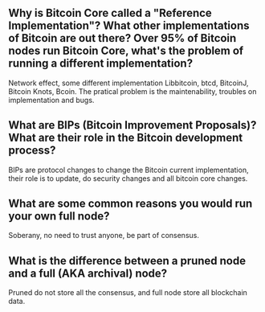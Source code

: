 ## Why is Bitcoin Core called a "Reference Implementation"? What other implementations of Bitcoin are out there? Over 95% of Bitcoin nodes run Bitcoin Core, what's the problem of running a different implementation?
Network effect, some different implementation Libbitcoin, btcd, BitcoinJ, Bitcoin Knots, Bcoin. The pratical problem is the maintenability, troubles on implementation and bugs.  
## What are BIPs (Bitcoin Improvement Proposals)? What are their role in the Bitcoin development process?
BIPs are protocol changes to change the Bitcoin current implementation, their role is to update, do security changes and all bitcoin core changes.  
## What are some common reasons you would run your own full node?
Soberany, no need to trust anyone, be part of consensus.  
## What is the difference between a pruned node and a full (AKA archival) node?
Pruned do not store all the consensus, and full node store all blockchain data.  

